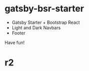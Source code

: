 # gatsby-bsr-starter

- Gatsby Starter + Bootstrap React 
- Light and Dark Navbars
- Footer 

Have fun! 
# r2
